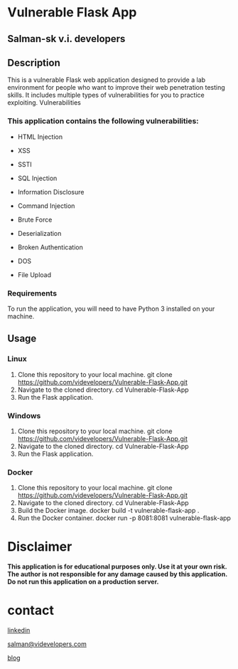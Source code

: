 # Vulnerable Flask App

## Salman-sk v.i. developers


## Description

This is a vulnerable Flask web application designed to provide a lab environment for people who want to improve their web penetration testing skills. It includes multiple types of vulnerabilities for you to practice exploiting.
Vulnerabilities

### This application contains the following vulnerabilities:

- HTML Injection

- XSS

- SSTI

- SQL Injection

- Information Disclosure

- Command Injection

- Brute Force

- Deserialization

- Broken Authentication

- DOS

- File Upload

### Requirements

To run the application, you will need to have Python 3 installed on your machine. 

## Usage

### Linux

1. Clone this repository to your local machine.
git clone https://github.com/videvelopers/Vulnerable-Flask-App.git
2. Navigate to the cloned directory.
cd Vulnerable-Flask-App
3. Run the Flask application.

### Windows

1. Clone this repository to your local machine.
git clone https://github.com/videvelopers/Vulnerable-Flask-App.git
2. Navigate to the cloned directory.
cd Vulnerable-Flask-App
3. Run the Flask application.

### Docker

1. Clone this repository to your local machine.
git clone https://github.com/videvelopers/Vulnerable-Flask-App.git
2. Navigate to the cloned directory.
cd Vulnerable-Flask-App
3. Build the Docker image.
docker build -t vulnerable-flask-app .
4. Run the Docker container.
docker run -p 8081:8081 vulnerable-flask-app

# Disclaimer

**This application is for educational purposes only. Use it at your own risk. The author is not responsible for any damage caused by this application. Do not run this application on a production server.**

# contact

[linkedin](https://www.linkedin.com/in/shaikh-imtiyazoddin-75b376271/)

[ salman@videvelopers.com](salman@videvelopers.com)

[blog](st-tlc.blogspot.com)
